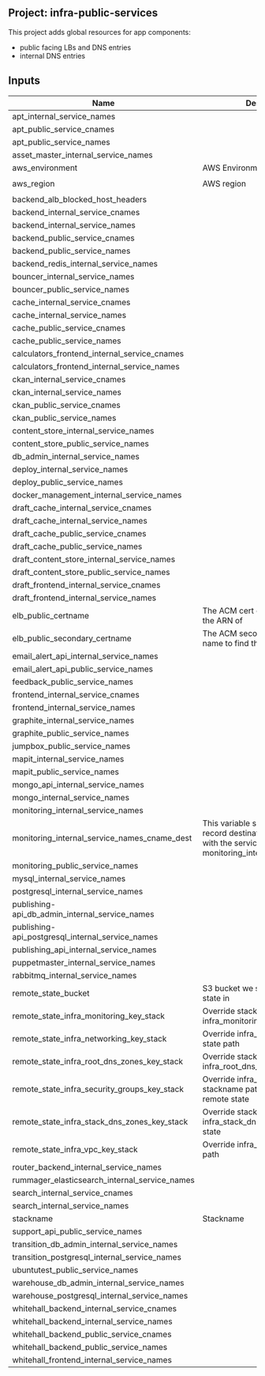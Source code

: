 ## Project: infra-public-services

This project adds global resources for app components:
  - public facing LBs and DNS entries
  - internal DNS entries



## Inputs

| Name | Description | Type | Default | Required |
|------|-------------|:----:|:-----:|:-----:|
| apt_internal_service_names |  | list | `<list>` | no |
| apt_public_service_cnames |  | list | `<list>` | no |
| apt_public_service_names |  | list | `<list>` | no |
| asset_master_internal_service_names |  | list | `<list>` | no |
| aws_environment | AWS Environment | string | - | yes |
| aws_region | AWS region | string | `eu-west-1` | no |
| backend_alb_blocked_host_headers |  | list | `<list>` | no |
| backend_internal_service_cnames |  | list | `<list>` | no |
| backend_internal_service_names |  | list | `<list>` | no |
| backend_public_service_cnames |  | list | `<list>` | no |
| backend_public_service_names |  | list | `<list>` | no |
| backend_redis_internal_service_names |  | list | `<list>` | no |
| bouncer_internal_service_names |  | list | `<list>` | no |
| bouncer_public_service_names |  | list | `<list>` | no |
| cache_internal_service_cnames |  | list | `<list>` | no |
| cache_internal_service_names |  | list | `<list>` | no |
| cache_public_service_cnames |  | list | `<list>` | no |
| cache_public_service_names |  | list | `<list>` | no |
| calculators_frontend_internal_service_cnames |  | list | `<list>` | no |
| calculators_frontend_internal_service_names |  | list | `<list>` | no |
| ckan_internal_service_cnames |  | list | `<list>` | no |
| ckan_internal_service_names |  | list | `<list>` | no |
| ckan_public_service_cnames |  | list | `<list>` | no |
| ckan_public_service_names |  | list | `<list>` | no |
| content_store_internal_service_names |  | list | `<list>` | no |
| content_store_public_service_names |  | list | `<list>` | no |
| db_admin_internal_service_names |  | list | `<list>` | no |
| deploy_internal_service_names |  | list | `<list>` | no |
| deploy_public_service_names |  | list | `<list>` | no |
| docker_management_internal_service_names |  | list | `<list>` | no |
| draft_cache_internal_service_cnames |  | list | `<list>` | no |
| draft_cache_internal_service_names |  | list | `<list>` | no |
| draft_cache_public_service_cnames |  | list | `<list>` | no |
| draft_cache_public_service_names |  | list | `<list>` | no |
| draft_content_store_internal_service_names |  | list | `<list>` | no |
| draft_content_store_public_service_names |  | list | `<list>` | no |
| draft_frontend_internal_service_cnames |  | list | `<list>` | no |
| draft_frontend_internal_service_names |  | list | `<list>` | no |
| elb_public_certname | The ACM cert domain name to find the ARN of | string | - | yes |
| elb_public_secondary_certname | The ACM secondary cert domain name to find the ARN of | string | - | yes |
| email_alert_api_internal_service_names |  | list | `<list>` | no |
| email_alert_api_public_service_names |  | list | `<list>` | no |
| feedback_public_service_names |  | list | `<list>` | no |
| frontend_internal_service_cnames |  | list | `<list>` | no |
| frontend_internal_service_names |  | list | `<list>` | no |
| graphite_internal_service_names |  | list | `<list>` | no |
| graphite_public_service_names |  | list | `<list>` | no |
| jumpbox_public_service_names |  | list | `<list>` | no |
| mapit_internal_service_names |  | list | `<list>` | no |
| mapit_public_service_names |  | list | `<list>` | no |
| mongo_api_internal_service_names |  | list | `<list>` | no |
| mongo_internal_service_names |  | list | `<list>` | no |
| monitoring_internal_service_names |  | list | `<list>` | no |
| monitoring_internal_service_names_cname_dest | This variable specifies the CNAME record destination to be associated with the service names defined in monitoring_internal_service_names | string | `alert` | no |
| monitoring_public_service_names |  | list | `<list>` | no |
| mysql_internal_service_names |  | list | `<list>` | no |
| postgresql_internal_service_names |  | list | `<list>` | no |
| publishing-api_db_admin_internal_service_names |  | list | `<list>` | no |
| publishing-api_postgresql_internal_service_names |  | list | `<list>` | no |
| publishing_api_internal_service_names |  | list | `<list>` | no |
| puppetmaster_internal_service_names |  | list | `<list>` | no |
| rabbitmq_internal_service_names |  | list | `<list>` | no |
| remote_state_bucket | S3 bucket we store our terraform state in | string | - | yes |
| remote_state_infra_monitoring_key_stack | Override stackname path to infra_monitoring remote state | string | `` | no |
| remote_state_infra_networking_key_stack | Override infra_networking remote state path | string | `` | no |
| remote_state_infra_root_dns_zones_key_stack | Override stackname path to infra_root_dns_zones remote state | string | `` | no |
| remote_state_infra_security_groups_key_stack | Override infra_security_groups stackname path to infra_vpc remote state | string | `` | no |
| remote_state_infra_stack_dns_zones_key_stack | Override stackname path to infra_stack_dns_zones remote state | string | `` | no |
| remote_state_infra_vpc_key_stack | Override infra_vpc remote state path | string | `` | no |
| router_backend_internal_service_names |  | list | `<list>` | no |
| rummager_elasticsearch_internal_service_names |  | list | `<list>` | no |
| search_internal_service_cnames |  | list | `<list>` | no |
| search_internal_service_names |  | list | `<list>` | no |
| stackname | Stackname | string | - | yes |
| support_api_public_service_names |  | list | `<list>` | no |
| transition_db_admin_internal_service_names |  | list | `<list>` | no |
| transition_postgresql_internal_service_names |  | list | `<list>` | no |
| ubuntutest_public_service_names |  | list | `<list>` | no |
| warehouse_db_admin_internal_service_names |  | list | `<list>` | no |
| warehouse_postgresql_internal_service_names |  | list | `<list>` | no |
| whitehall_backend_internal_service_cnames |  | list | `<list>` | no |
| whitehall_backend_internal_service_names |  | list | `<list>` | no |
| whitehall_backend_public_service_cnames |  | list | `<list>` | no |
| whitehall_backend_public_service_names |  | list | `<list>` | no |
| whitehall_frontend_internal_service_names |  | list | `<list>` | no |

